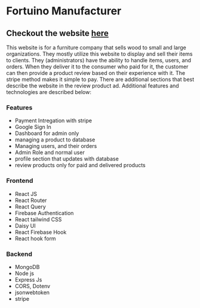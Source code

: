 # Fortuino Manufacturer

## Checkout the website [here](http://fortunio-timber.web.app/)

This website is for a furniture company that sells wood to small and large organizations. They mostly utilize this website to display and sell their items to clients. They (administrators) have the ability to handle items, users, and orders. When they deliver it to the consumer who paid for it, the customer can then provide a product review based on their experience with it. The stripe method makes it simple to pay. There are additional sections that best describe the website in the review product ad. Additional features and technologies are described below:

### Features

- Payment Intregation with stripe
- Google Sign In
- Dashboard for admin only
- managing a product to database
- Managing users, and their orders
- Admin Role and normal user
- profile section that updates with database
- review products only for paid and delivered products

### Frontend

- React JS
- React Router
- React Query
- Firebase Authentication
- React tailwind CSS
- Daisy UI
- React Firebase Hook
- React hook form

### Backend

- MongoDB
- Node js
- Express Js
- CORS, Dotenv
- jsonwebtoken
- stripe
